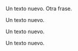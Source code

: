 <p>
    Un texto nuevo.
    Otra frase.
</p>

<p>
    Un texto nuevo.
</p>

<p>
    Un texto nuevo.
</p>

<p>
    Un texto nuevo.
</p>
